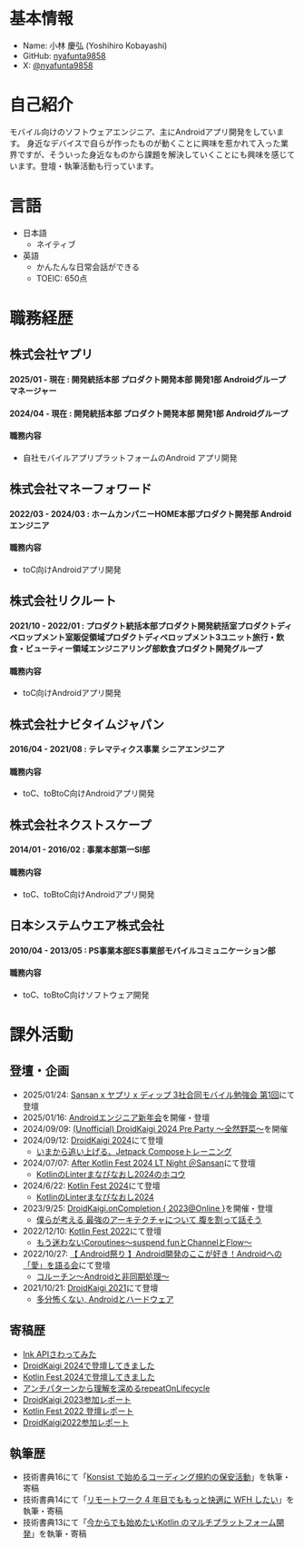 # 基本情報
- Name: 小林 慶弘 (Yoshihiro Kobayashi)
- GitHub: [nyafunta9858](https://github.com/nyafunta9858)
- X: [@nyafunta9858](https://x.com/nyafunta9858)

# 自己紹介

モバイル向けのソフトウェアエンジニア、主にAndroidアプリ開発をしています。
身近なデバイスで自らが作ったものが動くことに興味を惹かれて入った業界ですが、そういった身近なものから課題を解決していくことにも興味を感じています。登壇・執筆活動も行っています。

# 言語
- 日本語
  - ネイティブ
- 英語
  - かんたんな日常会話ができる
  - TOEIC: 650点

# 職務経歴
## 株式会社ヤプリ
#### 2025/01 - 現在 : 開発統括本部 プロダクト開発本部 開発1部 Androidグループ マネージャー
#### 2024/04 - 現在 : 開発統括本部 プロダクト開発本部 開発1部 Androidグループ
#### 職務内容
- 自社モバイルアプリプラットフォームのAndroid アプリ開発

## 株式会社マネーフォワード
#### 2022/03 - 2024/03 : ホームカンパニーHOME本部プロダクト開発部 Androidエンジニア
#### 職務内容
- toC向けAndroidアプリ開発

## 株式会社リクルート
#### 2021/10 - 2022/01 : プロダクト統括本部プロダクト開発統括室プロダクトディベロップメント室販促領域プロダクトディベロップメント3ユニット旅行・飲食・ビューティー領域エンジニアリング部飲食プロダクト開発グループ
#### 職務内容
- toC向けAndroidアプリ開発

## 株式会社ナビタイムジャパン
#### 2016/04 - 2021/08 : テレマティクス事業 シニアエンジニア
#### 職務内容
- toC、toBtoC向けAndroidアプリ開発

## 株式会社ネクストスケープ
#### 2014/01 - 2016/02 : 事業本部第一SI部
#### 職務内容
- toC、toBtoC向けAndroidアプリ開発

## 日本システムウエア株式会社
#### 2010/04 - 2013/05 : PS事業本部ES事業部モバイルコミュニケーション部
#### 職務内容
- toC、toBtoC向けソフトウェア開発

# 課外活動

## 登壇・企画
- 2025/01/24: [Sansan x ヤプリ x ディップ 3社合同モバイル勉強会 第1回](https://dip-dev.connpass.com/event/342081/)にて登壇
- 2025/01/16: [Androidエンジニア新年会](https://timeedev.connpass.com/event/340438/)を開催・登壇
- 2024/09/09: [(Unofficial) DroidKaigi 2024 Pre Party 〜全然野菜〜](https://yappli.connpass.com/event/324184/)を開催
- 2024/09/12: [DroidKaigi 2024](https://2024.droidkaigi.jp/)にて登壇
    - [いまから追い上げる、Jetpack Composeトレーニング](https://2024.droidkaigi.jp/timetable/694241/)
- 2024/07/07: [After Kotlin Fest 2024 LT Night ＠Sansan](https://sansan.connpass.com/event/320810/)にて登壇
    - [KotlinのLinterまなびなおし2024のホコウ](https://speakerdeck.com/nyafunta9858/kotlinnolintermanabinaosi2024nohokou)
- 2024/6/22: [Kotlin Fest 2024](https://fortee.jp/kotlin-fest-2024)にて登壇
    - [KotlinのLinterまなびなおし2024](https://speakerdeck.com/nyafunta9858/kotlinnolinter-manabinaosi2024)
- 2023/9/25: [DroidKaigi.onCompletion { 2023@Online }](https://yumemi.connpass.com/event/289949/)を開催・登壇
    - [僕らが考える 最強のアーキテクチャについて 腹を割って話そう](https://speakerdeck.com/nyafunta9858/pu-ragakao-eru-zui-qiang-noakitekutiyanituite-fu-woge-tutehua-sou)
- 2022/12/10: [Kotlin Fest 2022](https://fortee.jp/kotlin-fest-2022)にて登壇
    - [もう迷わないCoroutines〜suspend funとChannelとFlow〜](https://speakerdeck.com/nyafunta9858/moumi-wanaicoroutines-suspend-funtochanneltoflow)
- 2022/10/27: [【 Android祭り 】Android開発のここが好き！Androidへの「愛」を語る会](https://globee.connpass.com/event/260109/)にて登壇
    - [コルーチン〜Androidと非同期処理〜](https://speakerdeck.com/nyafunta9858/korutin-androidtofei-tong-qi-chu-li)
- 2021/10/21: [DroidKaigi 2021](https://2021.droidkaigi.jp/)にて登壇
    - [多分怖くない, Androidとハードウェア](https://2021.droidkaigi.jp/timetable/277303/?day=3)

## 寄稿歴
- [Ink APIさわってみた](https://tech.yappli.io/entry/ink-api-challenge)
- [DroidKaigi 2024で登壇してきました](https://tech.yappli.io/entry/droidkaigi-2024-present-report)
- [Kotlin Fest 2024で登壇してきました](https://tech.yappli.io/entry/kotlin-fest-2024)
- [アンチパターンから理解を深めるrepeatOnLifecycle](https://moneyforward-dev.jp/entry/2023/12/22/120927)
- [DroidKaigi 2023参加レポート](https://moneyforward-dev.jp/entry/2023/10/17/160000)
- [Kotlin Fest 2022 登壇レポート](https://moneyforward-dev.jp/entry/2022/12/12/event-report-kotlin-fest-2022/)
- [DroidKaigi2022参加レポート](https://moneyforward-dev.jp/entry/2022/10/21/droidkaigi-2022-event-report/)

## 執筆歴
- 技術書典16にて「[Konsist で始めるコーディング規約の保安活動](https://techbookfest.org/product/p0VNvfTRW6xNEMpjhLpXTV?productVariantID=rvSvNCmTBNkYWy9BifD9bG)」を執筆・寄稿
- 技術書典14にて「[リモートワーク 4 年目でももっと快適に WFH したい](https://techbookfest.org/product/3s3VWYC1QHPhg6C5dDMZUY?productVariantID=a7YfDE4M1NfuPFVfdeQ3H7)」を執筆・寄稿
- 技術書典13にて「[今からでも始めたいKotlin のマルチプラットフォーム開発](https://techbookfest.org/product/6NXreHXRLLWVPx9g4DRTsZ?productVariantID=pWr6n1KxikP4g9YC2uqTyj)」を執筆・寄稿
